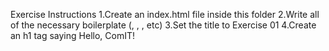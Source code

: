 Exercise Instructions
1.Create an index.html file inside this folder
2.Write all of the necessary boilerplate (<html>, <head>, <body>, etc)
3.Set the title to Exercise 01
4.Create an h1 tag saying Hello, ComIT!